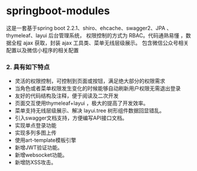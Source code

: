 # springboot-modules
这是一套基于spring boot 2.2.1、shiro、ehcache、swagger2、JPA 、thymeleaf、layui 后台管理系统， 权限控制的方式为 RBAC。代码通熟易懂 ，数据全程 ajax 获取，封装 ajax 工具类、菜单无线层级展示。
包含微信公众号相关配置以及微信小程序的相关配置
### 2. 具有如下特点
* 灵活的权限控制，可控制到页面或按钮，满足绝大部分的权限需求
* 当角色或者菜单权限发生变化的时候能够自动刷新用户权限无需退出登录
* 友好的代码结构及注释，便于阅读及二次开发
* 页面交互使用thymeleaf+layui ，极大的提高了开发效率。
* 菜单支持无线层级展示、解决 layui.tree 树形组件数据回显错乱。
* 引入swagger文档支持，方便编写API接口文档。
* 实现单点登录功能
* 实现多列多图上传
* 使用art-template模板引擎
* 新增JWT验证功能。
* 新增websocket功能。
* 新增防XSS攻击。
